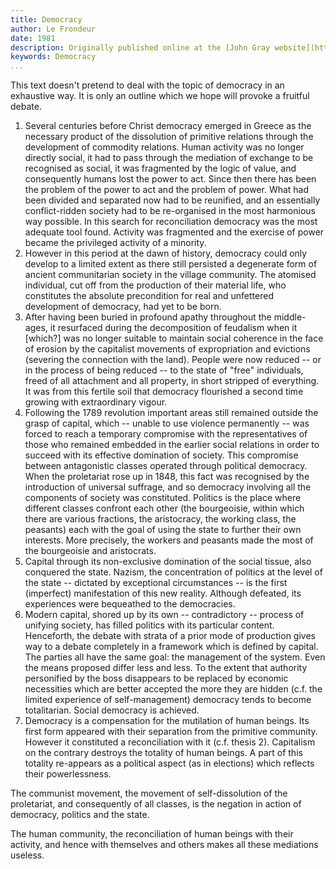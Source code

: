 ```yaml
---
title: Democracy
author: Le Frondeur
date: 1981
description: Originally published online at the [John Gray website](http://oocities.org/~johngray/frondeur.htm) with a note that "this text appeared in the journal Le Frondeur (No. 7, Spring 1981) published in Vitry."
keywords: Democracy
...
```


This text doesn't pretend to deal with the topic of democracy in an
exhaustive way. It is only an outline which we hope will provoke a
fruitful debate.

1. Several centuries before Christ democracy emerged in Greece as the
   necessary product of the dissolution of primitive relations through
   the development of commodity relations. Human activity was no longer
   directly social, it had to pass through the mediation of exchange to
   be recognised as social, it was fragmented by the logic of value, and
   consequently humans lost the power to act. Since then there has been
   the problem of the power to act and the problem of power. What had
   been divided and separated now had to be reunified, and an
   essentially conflict-ridden society had to be re-organised in the
   most harmonious way possible. In this search for reconciliation
   democracy was the most adequate tool found. Activity was fragmented
   and the exercise of power became the privileged activity of a
   minority.
2. However in this period at the dawn of history, democracy could only
   develop to a limited extent as there still persisted a degenerate
   form of ancient communitarian society in the village community. The
   atomised individual, cut off from the production of their material
   life, who constitutes the absolute precondition for real and
   unfettered development of democracy, had yet to be born.
3. After having been buried in profound apathy throughout the
   middle-ages, it resurfaced during the decomposition of feudalism when
   it [which?] was no longer suitable to maintain social coherence in
   the face of erosion by the capitalist movements of expropriation and
   evictions (severing the connection with the land). People were now
   reduced -- or in the process of being reduced -- to the state of
   "free" individuals, freed of all attachment and all property, in
   short stripped of everything. It was from this fertile soil that
   democracy flourished a second time growing with extraordinary vigour.
4. Following the 1789 revolution important areas still remained outside
   the grasp of capital, which -- unable to use violence permanently --
   was forced to reach a temporary compromise with the representatives
   of those who remained embedded in the earlier social relations in
   order to succeed with its effective domination of society. This
   compromise between antagonistic classes operated through political
   democracy. When the proletariat rose up in 1848, this fact was
   recognised by the introduction of universal suffrage, and so
   democracy involving all the components of society was constituted.
   Politics is the place where different classes confront each other
   (the bourgeoisie, within which there are various fractions, the
   aristocracy, the working class, the peasants) each with the goal of
   using the state to further their own interests. More precisely, the
   workers and peasants made the most of the bourgeoisie and
   aristocrats.
5. Capital through its non-exclusive domination of the social tissue,
   also conquered the state. Nazism, the concentration of politics at
   the level of the state -- dictated by exceptional circumstances -- is
   the first (imperfect) manifestation of this new reality. Although
   defeated, its experiences were bequeathed to the democracies.
6. Modern capital, shored up by its own -- contradictory -- process of
   unifying society, has filled politics with its particular content.
   Henceforth, the debate with strata of a prior mode of production
   gives way to a debate completely in a framework which is defined by
   capital. The parties all have the same goal: the management of the
   system. Even the means proposed differ less and less. To the extent
   that authority personified by the boss disappears to be replaced by
   economic necessities which are better accepted the more they are
   hidden (c.f. the limited experience of self-management) democracy
   tends to become totalitarian. Social democracy is achieved.
7. Democracy is a compensation for the mutilation of human beings. Its
   first form appeared with their separation from the primitive
   community. However it constituted a reconciliation with it (c.f.
   thesis 2). Capitalism on the contrary destroys the totality of human
   beings. A part of this totality re-appears as a political aspect (as
   in elections) which reflects their powerlessness.

The communist movement, the movement of self-dissolution of the
proletariat, and consequently of all classes, is the negation in action
of democracy, politics and the state.

The human community, the reconciliation of human beings with their
activity, and hence with themselves and others makes all these
mediations useless.

